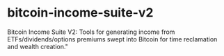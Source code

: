 # bitcoin-income-suite-v2
Bitcoin Income Suite V2: Tools for generating income from ETFs/dividends/options premiums swept into Bitcoin for time reclamation and wealth creation."
